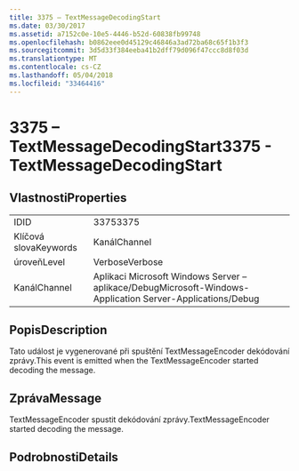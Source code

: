 ```yaml
---
title: 3375 – TextMessageDecodingStart
ms.date: 03/30/2017
ms.assetid: a7152c0e-10e5-4446-b52d-60838fb99748
ms.openlocfilehash: b0862eee0d45129c46846a3ad72ba68c65f1b3f3
ms.sourcegitcommit: 3d5d33f384eeba41b2dff79d096f47ccc8d8f03d
ms.translationtype: MT
ms.contentlocale: cs-CZ
ms.lasthandoff: 05/04/2018
ms.locfileid: "33464416"
---
```

# <a name="3375---textmessagedecodingstart"></a><span data-ttu-id="47404-102">3375 – TextMessageDecodingStart</span><span class="sxs-lookup"><span data-stu-id="47404-102">3375 - TextMessageDecodingStart</span></span>
## <a name="properties"></a><span data-ttu-id="47404-103">Vlastnosti</span><span class="sxs-lookup"><span data-stu-id="47404-103">Properties</span></span>  
  
|||  
|-|-|  
|<span data-ttu-id="47404-104">ID</span><span class="sxs-lookup"><span data-stu-id="47404-104">ID</span></span>|<span data-ttu-id="47404-105">3375</span><span class="sxs-lookup"><span data-stu-id="47404-105">3375</span></span>|  
|<span data-ttu-id="47404-106">Klíčová slova</span><span class="sxs-lookup"><span data-stu-id="47404-106">Keywords</span></span>|<span data-ttu-id="47404-107">Kanál</span><span class="sxs-lookup"><span data-stu-id="47404-107">Channel</span></span>|  
|<span data-ttu-id="47404-108">úroveň</span><span class="sxs-lookup"><span data-stu-id="47404-108">Level</span></span>|<span data-ttu-id="47404-109">Verbose</span><span class="sxs-lookup"><span data-stu-id="47404-109">Verbose</span></span>|  
|<span data-ttu-id="47404-110">Kanál</span><span class="sxs-lookup"><span data-stu-id="47404-110">Channel</span></span>|<span data-ttu-id="47404-111">Aplikaci Microsoft Windows Server – aplikace/Debug</span><span class="sxs-lookup"><span data-stu-id="47404-111">Microsoft-Windows-Application Server-Applications/Debug</span></span>|  
  
## <a name="description"></a><span data-ttu-id="47404-112">Popis</span><span class="sxs-lookup"><span data-stu-id="47404-112">Description</span></span>  
 <span data-ttu-id="47404-113">Tato událost je vygenerované při spuštění TextMessageEncoder dekódování zprávy.</span><span class="sxs-lookup"><span data-stu-id="47404-113">This event is emitted when the TextMessageEncoder started decoding the message.</span></span>  
  
## <a name="message"></a><span data-ttu-id="47404-114">Zpráva</span><span class="sxs-lookup"><span data-stu-id="47404-114">Message</span></span>  
 <span data-ttu-id="47404-115">TextMessageEncoder spustit dekódování zprávy.</span><span class="sxs-lookup"><span data-stu-id="47404-115">TextMessageEncoder started decoding the message.</span></span>  
  
## <a name="details"></a><span data-ttu-id="47404-116">Podrobnosti</span><span class="sxs-lookup"><span data-stu-id="47404-116">Details</span></span>

